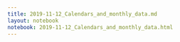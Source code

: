 ```yaml
---
title: 2019-11-12_Calendars_and_monthly_data.md
layout: notebook
notebook: 2019-11-12_Calendars_and_monthly_data.html
---
```

